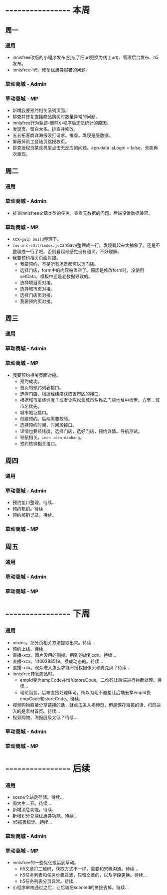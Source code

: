 # ---------------- 本周 

## 周一
### 通用
* innisfree改版的小程序发布(别忘了把url更换为线上url)、管理后台发布、h5发布。
* innisfree-h5。修复优惠券报错的问题。
### 草动商城 - Admin
### 草动商城 - MP
* 新增我要预约相关系列页面。
* 排查并修复直播商品购买时数量异常的问题。
* innisfree行为轨迹-删除小程序后无法统计的原因。
* 发现页。留白太多。排查并修改。
* 五五拓客商详海报没打请求。排查。发现是脏数据。
* 屏蔽掉员工登陆页跳授权页。
* 排查授权页某些机型点击无反应的问题。app.data.isLogin = false。未能再次重现。
  
## 周二
### 通用
### 草动商城 - Admin
* 排查innisfree文章类型的任务，查看无数据的问题。后端没做数据兼容。
### 草动商城 - MP
* xcx-`gulp build`整理下。
* `cus-m-c-edit/index.js`canSave整理成一行。发现看起来太抽象了。还是不整理成一行了吧。否则看起来感觉没有语义，不好理解。
* 我要预约相关页面对接。
  - 我要预约，不是所有场景都可以选门店。
  - 选择门店，form中的内容被置空了。原因是修改form时，没使用setData，模板中还是老数据导致的。
  - 选择项目页对接。
  - 选择城市页对接。
  - 选择门店页对接。
  - 我要预约页对接。
  
## 周三
### 通用
### 草动商城 - Admin
### 草动商城 - MP
* 我要预约相关页面对接。
  - 预约成功。
  - 首页的预约列表接口。
  - 选择门店，根据经纬度获取省市区的接口。
  - 根据城市拿经纬度？或者让陈松拿城市名称去门店地址中检索。方案：城市名优先。
  - 城市地址接口。
  - 创建预约。后端需要校验。
  - 选择预约时间，时间段接口。
  - 详情也要经纬度。选择门店，选好门店，预约详情。导航测试。
  - 导航相关。`icon icon-daohang`。
  - 预约核销相关接口。

## 周四
### 通用
### 草动商城 - Admin
* 预约接口整理。待续...
* 预约核销。待续...
* 预约核销记录。待续...
### 草动商城 - MP

## 周五
### 通用
### 草动商城 - Admin
### 草动商城 - MP

# ---------------- 下周
### 通用
* mixins。把分页相关方法提取出来。待续...
* 预约上线。待续...
* 直播-xcx。图片没用的删掉。用到的放到cdn。待续...
* 直播-xcx。1400288519。换成动态的。待续...
* 直播-xcx。观众进入怎么才能不授权摄像头和麦克风？待续...
* innisfree转发商品时。
  - empId变为empCode并增加storeCode。二维码让后端进行拦截处理。待续...
  - 理论而言，后端直接处理即可。所以为毛不直接让后端去拿empId换empCode和storeCode。待续...
* 视频购物直接分享链接的话，就点击进入视频页，但是保存海报的话，扫码进入的是素材首页。待续...
* 视频购物，海报层级太低？待续...
### 草动商城 - Admin
### 草动商城 - MP
  
# ---------------- 后续
### 通用
* scene全站走存储。待续...
* 周大生二开。待续...
* 新增消息功能。待续...
* 新增积分兑换优惠券功能。待续...
* h5报表统计。待续...
### 草动商城 - Admin
### 草动商城 - MP
* innisfree的一些优化搬运到草动。
  - h5文章打二维码，获取方式不一样，需要和宋帆沟通。待续...
  - h5任务列表和任务步骤过滤，只留文章的，以及字段更换。待续...
  - h5任务列表分页异常。待续...
* 小程序审核通过之后，让后端把sceneId的拼接去掉。待续...
